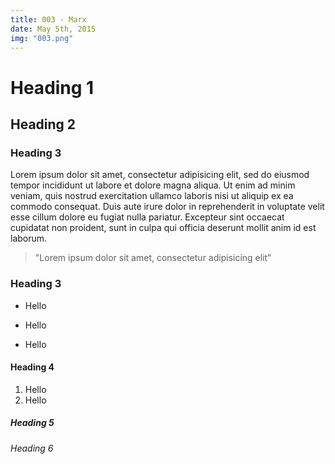 ```yaml
---
title: 003 - Marx
date: May 5th, 2015
img: "003.png"
---
```


# Heading 1

## Heading 2

### Heading 3

Lorem ipsum dolor sit amet, consectetur adipisicing elit, sed do eiusmod tempor incididunt ut labore et dolore magna aliqua. Ut enim ad minim veniam, quis nostrud exercitation ullamco laboris nisi ut aliquip ex ea commodo consequat. Duis aute irure dolor in reprehenderit in voluptate velit esse cillum dolore eu fugiat nulla pariatur. Excepteur sint occaecat cupidatat non proident, sunt in culpa qui officia deserunt mollit anim id est laborum.

> "Lorem ipsum dolor sit amet, consectetur adipisicing elit"

### Heading 3

+ Hello
* Hello
- Hello

#### Heading 4

1. Hello
  1. Hello

##### Heading 5

###### Heading 6

